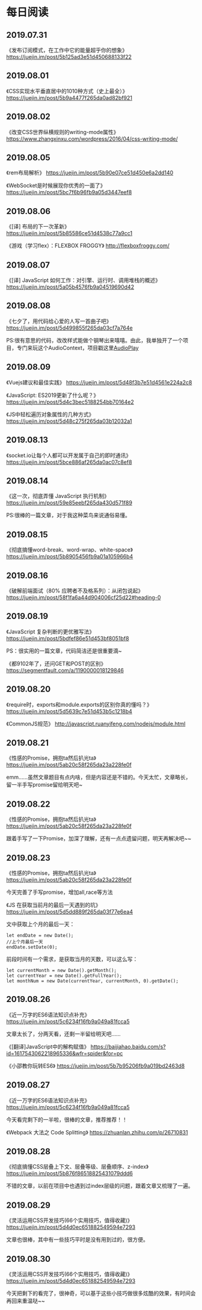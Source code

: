 # 每日阅读


## 2019.07.31 
《发布订阅模式，在工作中它的能量超乎你的想象》  https://juejin.im/post/5b125ad3e51d450688133f22
## 2019.08.01 
《CSS实现水平垂直居中的1010种方式（史上最全）》 https://juejin.im/post/5b9a4477f265da0ad82bf921 
## 2019.08.02 
《改变CSS世界纵横规则的writing-mode属性》  https://www.zhangxinxu.com/wordpress/2016/04/css-writing-mode/
## 2019.08.05
《rem布局解析》 https://juejin.im/post/5b90e07ce51d450e6a2dd140

《WebSocket是时候展现你优秀的一面了》 https://juejin.im/post/5bc7f6b96fb9a05d3447eef8
## 2019.08.06
《[译] 布局的下一次革新》 https://juejin.im/post/5b85586ce51d4538c77a9cc1

《游戏（学习flex）：FLEXBOX FROGGY》 http://flexboxfroggy.com/
## 2019.08.07
《[译] JavaScript 如何工作：对引擎、运行时、调用堆栈的概述》 https://juejin.im/post/5a05b4576fb9a04519690d42
## 2019.08.08
《七夕了，用代码给心爱的人写一首曲子吧》 https://juejin.im/post/5d499855f265da03cf7a764e

PS:很有意思的代码，改改样式能做个钢琴出来嘻嘻。由此，我单独开了一个项目，专门来玩这个AudioContext，项目戳这里[AudioPlay](https://github.com/Jarsey/AudioPlay)
## 2019.08.09 
《Vuejs建议和最佳实践》 https://juejin.im/post/5d48f3b7e51d4561e224a2c8

《JavaScript: ES2019更新了什么呢？》 https://juejin.im/post/5d4c3bec5188254bb70164e2

《JS中轻松遍历对象属性的几种方式》 https://juejin.im/post/5d48c275f265da03b12032a1
## 2019.08.13
《socket.io让每个人都可以开发属于自己的即时通讯》 https://juejin.im/post/5bce886af265da0ac07c8ef8
## 2019.08.14
《这一次，彻底弄懂 JavaScript 执行机制》 https://juejin.im/post/59e85eebf265da430d571f89

PS:很棒的一篇文章，对于我这种菜鸟来说通俗易懂。
## 2019.08.15
《彻底搞懂word-break、word-wrap、white-space》 https://juejin.im/post/5b8905456fb9a01a105966b4
## 2019.08.16
《破解前端面试（80% 应聘者不及格系列）：从闭包说起》 https://juejin.im/post/58f1fa6a44d904006cf25d22#heading-0
## 2019.08.19
《JavaScript 复杂判断的更优雅写法》 https://juejin.im/post/5bdfef86e51d453bf8051bf8

PS：很实用的一篇文章，代码简洁还是很重要滴~

《都9102年了，还问GET和POST的区别》 https://segmentfault.com/a/1190000018129846
## 2019.08.20
《require时，exports和module.exports的区别你真的懂吗？》 https://juejin.im/post/5d5639c7e51d453b5c1218b4

《CommonJS规范》 http://javascript.ruanyifeng.com/nodejs/module.html
## 2019.08.21
《性感的Promise，拥抱ta然后扒光ta》 https://juejin.im/post/5ab20c58f265da23a228fe0f

emm……虽然文章题目有点内啥，但是内容还是不错的。今天太忙，文章略长，留一半手写promise留给明天吧~
## 2019.08.22
《性感的Promise，拥抱ta然后扒光ta》 https://juejin.im/post/5ab20c58f265da23a228fe0f

跟着手写了一下Promise，加深了理解，还有一点点遗留问题，明天再解决吧~~
## 2019.08.23
《性感的Promise，拥抱ta然后扒光ta》 https://juejin.im/post/5ab20c58f265da23a228fe0f

今天完善了手写promise，增加all,race等方法

《JS 在获取当前月的最后一天遇到的坑》 https://juejin.im/post/5d5dd889f265da03f77e6ea4

文中获取上个月的最后一天：
```
let endDate = new Date();
//上个月最后一天
endDate.setDate(0);
```
前段时间有一个需求，是获取当月的天数，可以这么写：
```
let currentMonth = new Date().getMonth();
let currentYear = new Date().getFullYear();
let monthNum = new Date(currentYear, currentMonth, 0).getDate();
```
## 2019.08.26
《近一万字的ES6语法知识点补充》 https://juejin.im/post/5c6234f16fb9a049a81fcca5

文章太长了，分两天看，还剩一半留给明天吧……

《[翻译]JavaScript中的解构赋值》 https://baijiahao.baidu.com/s?id=1617543062218965336&wfr=spider&for=pc

《小邵教你玩转ES6》 https://juejin.im/post/5b7b95206fb9a019bd2463d8
## 2019.08.27
《近一万字的ES6语法知识点补充》 https://juejin.im/post/5c6234f16fb9a049a81fcca5

今天看完剩下的一半啦，很棒的文章，推荐推荐！！

《Webpack 大法之 Code Splitting》 https://zhuanlan.zhihu.com/p/26710831
## 2019.08.28
《彻底搞懂CSS层叠上下文、层叠等级、层叠顺序、z-index》 https://juejin.im/post/5b876f86518825431079ddd6

不错的文章，以前在项目中也遇到过index层级的问题，跟着文章又梳理了一遍。
## 2019.08.29
《灵活运用CSS开发技巧(66个实用技巧，值得收藏)》 https://juejin.im/post/5d4d0ec651882549594e7293

文章也很棒，其中有一些技巧平时是没有用到过的，很方便。
## 2019.08.30
《灵活运用CSS开发技巧(66个实用技巧，值得收藏)》 https://juejin.im/post/5d4d0ec651882549594e7293

今天把剩下的看完了，很神奇，可以基于这些小技巧做很多炫酷的效果，有时间会再回来重温哒~~
